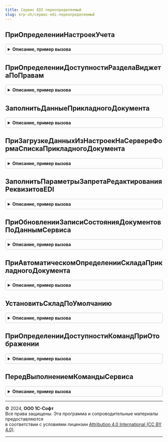 ```yaml
---
title: Сервис EDI переопределяемый
slug: erp-uh/сервис-edi-переопределяемый
---
```



## ПриОпределенииНастроекУчета
<details style="margin: 1em 0; padding: 0.5em; border: 1px solid #ccc; border-radius: 6px;">

<summary style="font-weight: bold; cursor: pointer;">Описание, пример вызова</summary>

```bsl

// Возможность определить настройки интеграции с EDI
//
// Параметры:
//  НастройкиУчета - Структура - см. НастройкиEDI.НастройкиУчета
//
Процедура ПриОпределенииНастроекУчета(НастройкиУчета) Экспорт
```

Пример вызова
```bsl
СервисEDIПереопределяемый.ПриОпределенииНастроекУчета(НастройкиУчета) 
```
</details>

## ПриОпределенииДоступностиРазделаВиджетаПоПравам
<details style="margin: 1em 0; padding: 0.5em; border: 1px solid #ccc; border-radius: 6px;">

<summary style="font-weight: bold; cursor: pointer;">Описание, пример вызова</summary>

```bsl

// Позволяет определить доступность виджета EDI по правам доступа пользователя.
//
// Параметры:
//  Раздел   - ПеречислениеСсылка.РазделыВиджетовEDI - раздел текущих дел EDI для которого определяется доступность.
//  Доступен - Булево - по умолчанию Ложь.
//
Процедура ПриОпределенииДоступностиРазделаВиджетаПоПравам(Раздел, Доступен) Экспорт
```

Пример вызова
```bsl
СервисEDIПереопределяемый.ПриОпределенииДоступностиРазделаВиджетаПоПравам(Раздел, Доступен) 
```
</details>

## ЗаполнитьДанныеПрикладногоДокумента
<details style="margin: 1em 0; padding: 0.5em; border: 1px solid #ccc; border-radius: 6px;">

<summary style="font-weight: bold; cursor: pointer;">Описание, пример вызова</summary>

```bsl

// Заполняются данными прикладного документа, для определения возможности его отправки через EDI
//
// Параметры:
//  СсылкаНаДокумент            - ДокументСсылка - раздел текущих дел EDI для которого определяется доступность.
//  ДанныеПрикладногоОбъектаEDI - Структура - требуемые данные заполнения - см. ПараметрыПрикладногоДокументаДляОпределенияВозможностиОтправки.
//  ЗаполнениеНеВыполнялось     - Булево - требуется установить в Ложь, если заполнение выполнено.
//
Процедура ЗаполнитьДанныеПрикладногоДокумента(СсылкаНаДокумент, ДанныеПрикладногоОбъектаEDI, ЗаполнениеНеВыполнялось) Экспорт
```

Пример вызова
```bsl
СервисEDIПереопределяемый.ЗаполнитьДанныеПрикладногоДокумента(СсылкаНаДокумент, ДанныеПрикладногоОбъектаEDI, ЗаполнениеНеВыполнялось) 
```
</details>

## ПриЗагрузкеДанныхИзНастроекНаСервереФормаСпискаПрикладногоДокумента
<details style="margin: 1em 0; padding: 0.5em; border: 1px solid #ccc; border-radius: 6px;">

<summary style="font-weight: bold; cursor: pointer;">Описание, пример вызова</summary>

```bsl

// Возможность переопределить поведение при загрузке данных из настроек в форме списка прикладных документов
//
// Параметры:
//  Форма                 - ФормаКлиентскогоПриложения - форма, в которой выполняется событие.
//  Настройки             - Структура                  - загружаемые настройки.
//  СтандартнаяОбработка  - Булево                     - признак стандартной обработки события.
//
Процедура ПриЗагрузкеДанныхИзНастроекНаСервереФормаСпискаПрикладногоДокумента(Форма, Настройки, СтандартнаяОбработка) Экспорт
```

Пример вызова
```bsl
СервисEDIПереопределяемый.ПриЗагрузкеДанныхИзНастроекНаСервереФормаСпискаПрикладногоДокумента(Форма, Настройки, СтандартнаяОбработка) 
```
</details>

## ЗаполнитьПараметрыЗапретаРедактированияРеквизитовEDI
<details style="margin: 1em 0; padding: 0.5em; border: 1px solid #ccc; border-radius: 6px;">

<summary style="font-weight: bold; cursor: pointer;">Описание, пример вызова</summary>

```bsl

// Требуется определить какие реквизиты формы документа, будут заблокированы в зависимости от доступности реквизитов документа EDI
//
// Параметры:
//  ТаблицаПараметров      - ТаблицаЗначений - состоит из следующих колонок:
//   * ИмяРеквизита        - Строка - имя реквизита документа EDI, которое не должно быть изменено.
//   * БлокируемыеЭлементы - СписокЗначений - список имен элементов формы прикладного документа, которые должны быть заблокированы, так как они могут изменить документ EDI.
//  ТипДокумента           - ПеречислениеСсылка.ТипыДокументовEDI - тип документа, для которого выполняется настройка блокировки реквизитов.
//
Процедура ЗаполнитьПараметрыЗапретаРедактированияРеквизитовEDI(ТаблицаПараметров, ТипДокумента) Экспорт
```

Пример вызова
```bsl
СервисEDIПереопределяемый.ЗаполнитьПараметрыЗапретаРедактированияРеквизитовEDI(ТаблицаПараметров, ТипДокумента) 
```
</details>

## ПриОбновленииЗаписиСостоянияДокументовПоДаннымСервиса
<details style="margin: 1em 0; padding: 0.5em; border: 1px solid #ccc; border-radius: 6px;">

<summary style="font-weight: bold; cursor: pointer;">Описание, пример вызова</summary>

```bsl

// Возможность выполнить действия при получении нового состояния EDI по данным сервиса.
//
// Параметры:
//  ПараметрыЗаписи      - Структура - см. РегистрСведений.СостоянияДокументовEDI.ПараметрыЗаписиВРегистр.
//
Процедура ПриОбновленииЗаписиСостоянияДокументовПоДаннымСервиса(ПараметрыЗаписи) Экспорт
```

Пример вызова
```bsl
СервисEDIПереопределяемый.ПриОбновленииЗаписиСостоянияДокументовПоДаннымСервиса(ПараметрыЗаписи) 
```
</details>

## ПриАвтоматическомОпределенииСкладаПрикладногоДокумента
<details style="margin: 1em 0; padding: 0.5em; border: 1px solid #ccc; border-radius: 6px;">

<summary style="font-weight: bold; cursor: pointer;">Описание, пример вызова</summary>

```bsl

// Определяет значение склада прикладного объекта по набору признаков, с которыми он может коррелировать.
//
// Параметры:
//  Склад - ОпределяемыйТип.СкладEDI - значение реквизита, которое нужно заполнить.
//  ТипПрикладногоДокумента - Тип - тип прикладного объекта, для которого определяется значение реквизита.
//  КритерииПоиска - Структура - критерии отбора прикладных объектов для получения.
//    * Организация - ОпределяемыйТип.Организация - организация заказа.
//    * Контрагент - ОпределяемыйТип.КонтрагентБЭД - контрагент заказа.
//
Процедура ПриАвтоматическомОпределенииСкладаПрикладногоДокумента(Склад, Экспорт
```

Пример вызова
```bsl
СервисEDIПереопределяемый.ПриАвтоматическомОпределенииСкладаПрикладногоДокумента(Склад, );
```
</details>

## УстановитьСкладПоУмолчанию
<details style="margin: 1em 0; padding: 0.5em; border: 1px solid #ccc; border-radius: 6px;">

<summary style="font-weight: bold; cursor: pointer;">Описание, пример вызова</summary>

```bsl

// Определяет склад по умолчанию
//
// Параметры:
// 	Склад - ОпределяемыйТип.СкладEDI - значение склада, которое нужно заполнить.
//
Процедура УстановитьСкладПоУмолчанию(Склад) Экспорт
```

Пример вызова
```bsl
СервисEDIПереопределяемый.УстановитьСкладПоУмолчанию(Склад) 
```
</details>

## ПриОпределенииДоступностиКомандПриОтображении
<details style="margin: 1em 0; padding: 0.5em; border: 1px solid #ccc; border-radius: 6px;">

<summary style="font-weight: bold; cursor: pointer;">Описание, пример вызова</summary>

```bsl

// Возможность определить доступность команды EDI.
//
// Параметры:
//  ПрикладнойОбъект - ДокументСсылка - документ, для которого определяется доступность команды.
//  КатегорииКоманд  - ТаблицаЗначений - см. ДокументыEDIИнтеграция.НовыйТаблицаДоступныхКатегорийКомандПриВыводеДоступныхДействий.
//
Процедура ПриОпределенииДоступностиКомандПриОтображении(ПрикладнойОбъект, КатегорииКоманд) Экспорт
```

Пример вызова
```bsl
СервисEDIПереопределяемый.ПриОпределенииДоступностиКомандПриОтображении(ПрикладнойОбъект, КатегорииКоманд) 
```
</details>

## ПередВыполнениемКомандыСервиса
<details style="margin: 1em 0; padding: 0.5em; border: 1px solid #ccc; border-radius: 6px;">

<summary style="font-weight: bold; cursor: pointer;">Описание, пример вызова</summary>

```bsl

// Возможность проверить возможно ли выполнение команды EDI после того как пользователь уже начал ее выполнять.
//
// Параметры:
//  ПараметрыВыполнения - Структура - см. ДокументыEDIИнтеграция.НовыйВозможностьДействияСервисаПриВыполнении.
//
Процедура ПередВыполнениемКомандыСервиса(ПараметрыВыполнения) Экспорт
```

Пример вызова
```bsl
СервисEDIПереопределяемый.ПередВыполнениемКомандыСервиса(ПараметрыВыполнения) 
```
</details>

---

© 2024, **ООО 1С-Софт**  
Все права защищены. Эта программа и сопроводительные материалы предоставляются  
в соответствии с условиями лицензии [Attribution 4.0 International (CC BY 4.0)](https://creativecommons.org/licenses/by/4.0/legalcode).

---
